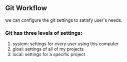 ## Git Workflow
we can configure the git settings to satisfy user's needs.
### Git has three levels of settings:
1. system: settings for every user using this computer
2. gloal: settings of all of my projects
3. local: settings for a specific project
